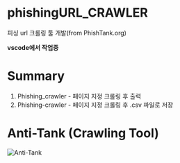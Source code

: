 # phishingURL_CRAWLER

피싱 url 크롤링 툴 개발(from PhishTank.org)

**vscode에서 작업중**

# Summary

1. Phishing_crawler - 페이지 지정 크롤링 후 출력
2. Phishing-crawler - 페이지 지정 크롤링 후 .csv 파일로 저장

# Anti-Tank (Crawling Tool)
![Anti-Tank](https://github.com/MOBITOA/phishingURL_CRAWLER/assets/75918176/1a24db6e-a186-441c-8eea-1be9820f89b8)
